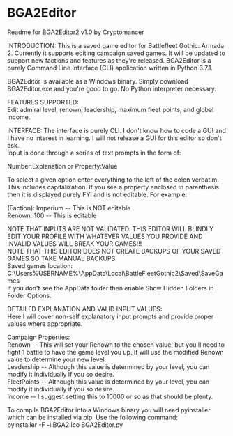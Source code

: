 # BGA2Editor

Readme for BGA2Editor2 v1.0 by Cryptomancer

INTRODUCTION:
This is a saved game editor for Battlefleet Gothic: Armada 2. Currently it supports editing campaign saved games. It will be updated to support new factions and features as they're released. BGA2Editor is a purely Command Line Interface (CLI) application written in Python 3.7.1.  

BGA2Editor is available as a Windows binary. Simply download BGA2Editor.exe and you're good to go. No Python interpreter necessary.  

FEATURES SUPPORTED:  
Edit admiral level, renown, leadership, maximum fleet points, and global income.  

INTERFACE:
The interface is purely CLI. I don't know how to code a GUI and I have no interest in learning. I will not release a GUI for this editor so don't ask.  
Input is done through a series of text prompts in the form of:  

Number:Explanation
or
Property:Value

To select a given option enter everything to the left of the colon verbatim. This includes capitalization. If you see a property enclosed in parenthesis then it is displayed purely FYI and is not editable. For example:  

(Faction): Imperium -- This is NOT editable  
Renown: 100 -- This is editable  

NOTE THAT INPUTS ARE NOT VALIDATED. THIS EDITOR WILL BLINDLY EDIT YOUR PROFILE WITH WHATEVER VALUES YOU PROVIDE AND INVALID VALUES WILL BREAK YOUR GAMES!!!  
NOTE THAT THIS EDITOR DOES NOT CREATE BACKUPS OF YOUR SAVED GAMES SO TAKE MANUAL BACKUPS  
Saved games location: C:\Users\%USERNAME%\AppData\Local\BattleFleetGothic2\Saved\SaveGames  
If you don't see the AppData folder then enable Show Hidden Folders in Folder Options.  

DETAILED EXPLANATION AND VALID INPUT VALUES:  
Here I will cover non-self explanatory input prompts and provide proper values where appropriate.  

Campaign Properties:  
Renown -- This will set your Renown to the chosen value, but you'll need to fight 1 battle to have the game level you up. It will use the modified Renown value to determine your new level.  
Leadership -- Although this value is determined by your level, you can modify it individually if you so desire.  
FleetPoints -- Although this value is determined by your level, you can modify it individually if you so desire.  
Income -- I suggest setting this to 10000 or so as that should be plenty.

To compile BGA2Editor into a Windows binary you will need pyinstaller which can be installed via pip. Use the following command:  
pyinstaller -F -i BGA2.ico BGA2Editor.py
